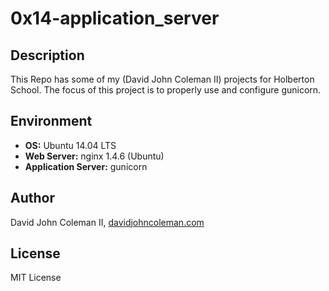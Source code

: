 # 0x14-application_server

## Description

This Repo has some of my (David John Coleman II) projects for Holberton School.
The focus of this project is to properly use and configure gunicorn.

## Environment

* __OS:__ Ubuntu 14.04 LTS
* __Web Server:__ nginx 1.4.6 (Ubuntu)
* __Application Server:__ gunicorn

## Author

David John Coleman II, [davidjohncoleman.com](http://www.davidjohncoleman.com/)

## License

MIT License
